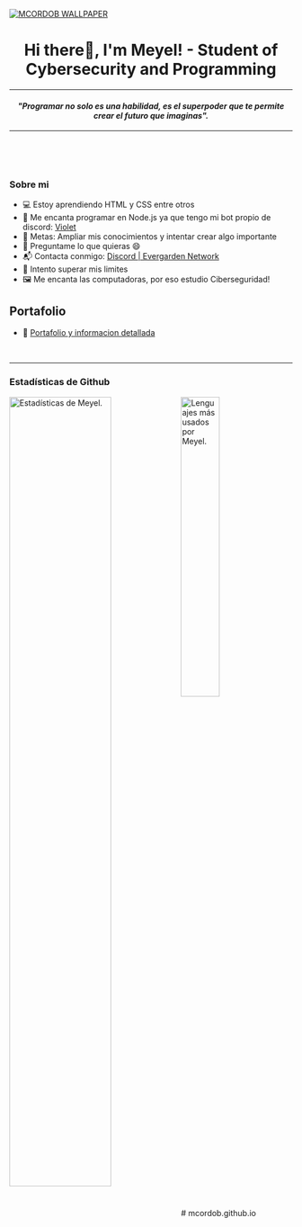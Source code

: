   [![MCORDOB WALLPAPER](https://i.gifer.com/BeTz.gif)](#)
<p>
  <h1 align="center"><b>Hi there👋, I'm Meyel! - Student of Cybersecurity and Programming</b></h1>
</p>

***

<p>
  <h4 align="center"><b><i>"Programar no solo es una habilidad, es el superpoder que te permite crear el futuro que imaginas".</i></b></h4>
</p>

***


<p align="center">
<br>
</p>

<br>



### Sobre mi
- 💻 Estoy aprendiendo HTML y CSS entre otros 
- 🔭 Me encanta programar en Node.js ya que tengo mi bot propio de discord: [Violet](https://violetevergardenbot.github.io/) 
- 🥅 Metas: Ampliar mis conocimientos y intentar crear algo importante
- 💬 Preguntame lo que quieras :smile:
- 📬 Contacta conmigo: [Discord | Evergarden Network](https://discord.gg/sRbsCKTpDU)
- 🧗 Intento superar mis limites
- 🖼 Me encanta las computadoras, por eso estudio Ciberseguridad!


## Portafolio
- 📝 [Portafolio y informacion detallada](https://mcordob.github.io/)
<br>

***
### Estadísticas de Github

<img align="left" src="https://github-readme-stats.vercel.app/api?username=mcordob&&show_icons=true&include_all_commits=true&title_color=fff&icon_color=79ff97&text_color=efefef&bg_color=24292e" alt="Estadísticas de Meyel." width="60%">
  
<img src="https://github-readme-stats.vercel.app/api/top-langs/?username=mcordob&show_icons=true&hide_border=true&theme=radical" width="37%" alt="Lenguajes más usados por Meyel.">
# mcordob.github.io
